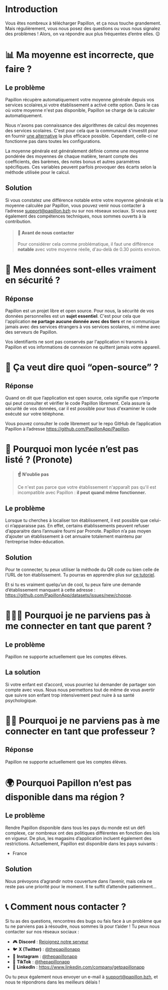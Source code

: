 # Introduction

Vous êtes nombreux à télécharger Papillon, et ça nous touche grandement. Mais régulièrement, vous nous posez des questions ou vous nous signalez des problèmes ! Alors, on va répondre aux plus fréquentes d’entre elles. 😉

# 📊 Ma moyenne est incorrecte, que faire ?

## Le problème

Papillon récupère automatiquement votre moyenne générale depuis vos services scolaires,si votre établissement a activé cette option. Dans le cas où votre moyenne n'est pas disponible, Papillon se charge de la calculer automatiquement.

Nous n'avons pas connaissance des algorithmes de calcul des moyennes des services scolaires. C'est pour cela que la communauté s'investit pour en fournir [une alternative](https://github.com/PapillonApp/Papillon/blob/main/src/utils/grades/getAverages.ts) la plus efficace possible. Cependant, celle-ci ne fonctionne pas dans toutes les configurations.

La moyenne générale est généralement définie comme une moyenne pondérée des moyennes de chaque matière, tenant compte des coefficients, des barèmes, des notes bonus et autres paramètres spécifiques. Ces variables peuvent parfois provoquer des écarts selon la méthode utilisée pour le calcul.

## Solution

Si vous constatez une différence notable entre votre moyenne générale et la moyenne calculée par Papillon, vous pouvez venir nous contacter à l’adresse [support@papillon.bzh](mailto:support@papillon.bzh) ou sur nos réseaux sociaux. Si vous avez également des compétences techniques, nous sommes ouverts à la contribution.

> #### 🛑 Avant de nous contacter
> Pour considérer cela comme problématique, il faut une différence **notable** avec votre moyenne réelle, d'au-delà de 0.30 points environ.

# 🔐 Mes données sont-elles vraiment en sécurité ?

## Réponse

Papillon est un projet libre et open source. Pour nous, la sécurité de vos données personnelles est un **sujet essentiel**. C'est pour cela que l'application **ne partage aucune donnée avec des tiers** et ne communique jamais avec des services étrangers à vos services scolaires, ni même avec des serveurs de Papillon.

Vos identifiants ne sont pas conservés par l'application ni transmis à Papillon et vos informations de connexion ne quittent jamais votre appareil.

# 👥 Ça veut dire quoi “open-source” ?

## Réponse

Quand on dit que l’application est open source, cela signifie que n'importe qui peut consulter et vérifier le code Papillon librement. Cela assure la sécurité de vos données, car il est possible pour tous d'examiner le code exécuté sur votre téléphone.

Vous pouvez consulter le code librement sur le repo GitHub de l’application Papillon à l’adresse https://github.com/PapillonApp/Papillon.

# 🏫 Pourquoi mon lycée n’est pas listé ? (Pronote)

> #### ☝️ N’oublie pas
> Ce n'est pas parce que votre établissement n'apparaît pas qu'il est incompatible avec Papillon : **il peut quand même fonctionner.**

## Le problème

Lorsque tu cherches à localiser ton établissement, il est possible que celui-ci n’apparaisse pas. En effet, certains établissements peuvent refuser d’apparaitre dans l’annuaire fourni par Pronote. Papillon n’a pas moyen d’ajouter un établissement à cet annuaire totalement maintenu par l’entreprise Index-éducation.

## Solution

Pour te connecter, tu peux utiliser la méthode du QR code ou bien celle de l’URL de ton établissement. Tu pourras en apprendre plus sur [ce tutoriel](https://staggingsupport.godetremy.com/articles/351101-login-pronote).

Et si tu es vraiment quelqu’un de cool, tu peux faire une demande d’établissement manquant à cette adresse : https://github.com/PapillonApp/datasets/issues/new/choose.

# 🧑‍🧑‍🧒 Pourquoi je ne parviens pas à me connecter en tant que parent ?

## Le problème

Papillon ne supporte actuellement que les comptes élèves.

## La solution

Si votre enfant est d’accord, vous pourriez lui demander de partager son compte avec vous. Nous nous permettons tout de même de vous avertir que suivre son enfant trop intensivement peut nuire à sa santé psychologique.

# 🧑‍🏫 Pourquoi je ne parviens pas à me connecter en tant que professeur ?

## Réponse

Papillon ne supporte actuellement que les comptes élèves.

# 🌍 Pourquoi Papillon n’est pas disponible dans ma région ?

## Le problème

Rendre Papillon disponible dans tous les pays du monde est un défi complexe, car nombreux ont des politiques différentes en fonction des lois en vigueur. De plus, les magasins d’application incluent également des restrictions. Actuellement, Papillon est disponible dans les pays suivants :

- France

## Solution

Nous prévoyons d’agrandir notre couverture dans l’avenir, mais cela ne reste pas une priorité pour le moment. Il te suffit d’attendre patiemment…

# 📞 Comment nous contacter ?

Si tu as des questions, rencontres des bugs ou fais face à un problème que tu ne parviens pas à résoudre, nous sommes là pour t’aider ! Tu peux nous contacter sur nos réseaux sociaux :

- 🎮 **Discord** : [Rejoignez notre serveur](https://discord.gg/wVKWBRTbfh)
- 🐦 **X (Twitter)** : [@thepapillonapp](https://twitter.com/thepapillonapp)
- 📸 **Instagram** : [@thepapillonapp](https://instagram.com/thepapillonapp)
- 🎵 **TikTok** : [@thepapillonapp](http://tiktok.com/@thepapillonapp)
- 🏢 **LinkedIn** : https://www.linkedin.com/company/getpapillonapp

Ou tu peux également nous envoyer un e-mail à [support@papillon.bzh](mailto:support@papillon.bzh), et nous te répondrons dans les meilleurs délais !